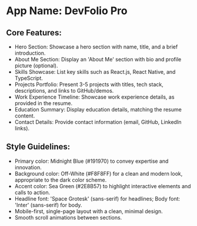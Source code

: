 # **App Name**: DevFolio Pro

## Core Features:

- Hero Section: Showcase a hero section with name, title, and a brief introduction.
- About Me Section: Display an 'About Me' section with bio and profile picture (optional).
- Skills Showcase: List key skills such as React.js, React Native, and TypeScript.
- Projects Portfolio: Present 3-5 projects with titles, tech stack, descriptions, and links to GitHub/demos.
- Work Experience Timeline: Showcase work experience details, as provided in the resume.
- Education Summary: Display education details, matching the resume content.
- Contact Details: Provide contact information (email, GitHub, LinkedIn links).

## Style Guidelines:

- Primary color: Midnight Blue (#191970) to convey expertise and innovation.
- Background color: Off-White (#F8F8FF) for a clean and modern look, appropriate to the dark color scheme.
- Accent color: Sea Green (#2E8B57) to highlight interactive elements and calls to action.
- Headline font: 'Space Grotesk' (sans-serif) for headlines; Body font: 'Inter' (sans-serif) for body.
- Mobile-first, single-page layout with a clean, minimal design.
- Smooth scroll animations between sections.
